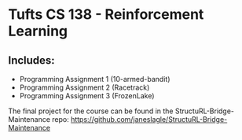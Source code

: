 # Tufts CS 138 - Reinforcement Learning

## Includes:
- Programming Assignment 1 (10-armed-bandit)
- Programming Assignment 2 (Racetrack)
- Programming Assignment 3 (FrozenLake)

The final project for the course can be found in the StructuRL-Bridge-Maintenance repo: https://github.com/janeslagle/StructuRL-Bridge-Maintenance
